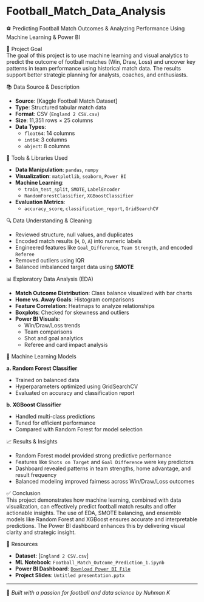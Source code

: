 #  Football_Match_Data_Analysis
⚽ Predicting Football Match Outcomes & Analyzing Performance Using Machine Learning & Power BI

🎯 Project Goal  
The goal of this project is to use machine learning and visual analytics to predict the outcome of football matches (Win, Draw, Loss) and uncover key patterns in team performance using historical match data. The results support better strategic planning for analysts, coaches, and enthusiasts.

📚 Data Source & Description  
- **Source**: [Kaggle Football Match Dataset] 
- **Type**: Structured tabular match data  
- **Format**: CSV (`England 2 CSV.csv`)  
- **Size**: 11,351 rows × 25 columns  
- **Data Types**:  
  - `float64`: 14 columns  
  - `int64`: 3 columns  
  - `object`: 8 columns  

🧰 Tools & Libraries Used  
- **Data Manipulation**: `pandas`, `numpy`  
- **Visualization**: `matplotlib`, `seaborn`, `Power BI`  
- **Machine Learning**:  
  - `train_test_split`, `SMOTE`, `LabelEncoder`  
  - `RandomForestClassifier`, `XGBoostClassifier`  
- **Evaluation Metrics**:  
  - `accuracy_score`, `classification_report`, `GridSearchCV`

🔍 Data Understanding & Cleaning  
- Reviewed structure, null values, and duplicates  
- Encoded match results (`H`, `D`, `A`) into numeric labels  
- Engineered features like `Goal_Difference`, `Team Strength`, and encoded `Referee`  
- Removed outliers using IQR  
- Balanced imbalanced target data using **SMOTE**  

📊 Exploratory Data Analysis (EDA)  
- **Match Outcome Distribution**: Class balance visualized with bar charts  
- **Home vs. Away Goals**: Histogram comparisons  
- **Feature Correlation**: Heatmaps to analyze relationships  
- **Boxplots**: Checked for skewness and outliers  
- **Power BI Visuals**:  
  - Win/Draw/Loss trends  
  - Team comparisons  
  - Shot and goal analytics  
  - Referee and card impact analysis  

🤖 Machine Learning Models  

**a. Random Forest Classifier**  
- Trained on balanced data  
- Hyperparameters optimized using GridSearchCV  
- Evaluated on accuracy and classification report  

**b. XGBoost Classifier**  
- Handled multi-class predictions  
- Tuned for efficient performance  
- Compared with Random Forest for model selection  

📈 Results & Insights  
- Random Forest model provided strong predictive performance  
- Features like `Shots on Target` and `Goal Difference` were key predictors  
- Dashboard revealed patterns in team strengths, home advantage, and result frequency  
- Balanced modeling improved fairness across Win/Draw/Loss outcomes  

✅ Conclusion  
This project demonstrates how machine learning, combined with data visualization, can effectively predict football match results and offer actionable insights. The use of EDA, SMOTE balancing, and ensemble models like Random Forest and XGBoost ensures accurate and interpretable predictions. The Power BI dashboard enhances this by delivering visual clarity and strategic insight.

📂 Resources  
- **Dataset**: [`England 2 CSV.csv`]  
- **ML Notebook**: `Football_Match_Outcome_Prediction_1.ipynb`  
- **Power BI Dashboard**: [`Download Power BI File`](#)  
- **Project Slides**: `Untitled presentation.pptx`  

---

🧠 *Built with a passion for football and data science by Nuhman K*

